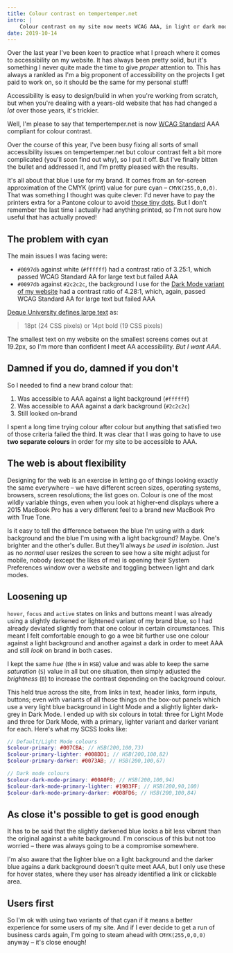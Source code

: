 ```yaml
---
title: Colour contrast on tempertemper.net
intro: |
    Colour contrast on my site now meets WCAG AAA, in light or dark mode. There have been compromises but, if it's more useable, I'm happy to make them.
date: 2019-10-14
---
```


Over the last year I've been keen to practice what I preach where it comes to accessibility on my website. It has always been pretty solid, but it's something I never quite made the time to give *proper* attention to. This has always a rankled as I'm a big proponent of accessibility on the projects I get paid to work on, so it should be the same for my personal stuff!

Accessibility is easy to design/build in when you're working from scratch, but when you're dealing with a years-old website that has had changed a *lot* over those years, it's trickier.

Well, I'm please to say that tempertemper.net is now [WCAG Standard](https://www.w3.org/WAI/standards-guidelines/wcag/) AAA compliant for colour contrast.

Over the course of this year, I've been busy fixing all sorts of  small accessibility issues on tempertemper.net but colour contrast felt a bit more complicated (you'll soon find out why), so I put it off. But I've finally bitten the bullet and addressed it, and I'm pretty pleased with the results.

It's all about that blue I use for my brand. It comes from an for-screen approximation of the CMYK (print) value for pure cyan – `CMYK(255,0,0,0)`. That was something I thought was quite clever: I'd never have to pay the printers extra for a Pantone colour to avoid [those tiny dots](https://www.formaxprinting.com/blog/2018/09/printing-lingo-what-is-4-color-process-printing/). But I don't remember the last time I actually had anything printed, so I'm not sure how useful that has actually proved!


## The problem with cyan

The main issues I was facing were:

- `#0097db` against white (`#ffffff`) had a contrast ratio of 3.25:1, which passed WCAG Standard AA for large text but failed AAA
- `#0097db` against `#2c2c2c`, the background I use for the [Dark Mode variant of my website](/blog/dark-mode-websites-on-macos-mojave) had a contrast ratio of 4.28:1, which, again, passed WCAG Standard AA for large text but failed AAA

[Deque University defines large text](https://dequeuniversity.com/rules/axe/3.3/color-contrast) as:

> 18pt (24 CSS pixels) or 14pt bold (19 CSS pixels)

The smallest text on my website on the smallest screens comes out at 19.2px, so I'm more than confident I meet AA accessibility. *But I want AAA*.


## Damned if you do, damned if you don't

So I needed to find a new brand colour that:

1. Was accessible to AAA against a light background (`#ffffff`)
2. Was accessible to AAA against a dark background (`#2c2c2c`)
3. Still looked on-brand

I spent a long time trying colour after colour but anything that satisfied two of those criteria failed the third. It was clear that I was going to have to use **two separate colours** in order for my site to be accessible to AAA.


## The web is about flexibility

Designing for the web is an exercise in letting go of things looking exactly the same everywhere – we have different screen sizes, operating systems, browsers, screen resolutions; the list goes on. Colour is one of the most wildly variable things, even when you look at higher-end displays where a 2015 MacBook Pro has a very different feel to a brand new MacBook Pro with True Tone.

Is it easy to tell the difference between the blue I'm using with a dark background and the blue I'm using with a light background? Maybe. One's brighter and the other's duller. But they'll always *be used in isolation*. Just as no *normal* user resizes the screen to see how a site might adjust for mobile, nobody (except the likes of me) is opening their System Preferences window over a website and toggling between light and dark modes.


## Loosening up

`hover`, `focus` and `active` states on links and buttons meant I was already using a slightly darkened or lightened variant of my brand blue, so I had already deviated slightly from that one colour in certain circumstances. This meant I felt comfortable enough to go a wee bit further use one colour against a light background and another against a dark in order to meet AAA and still *look* on brand in both cases.

I kept the same <i>hue</i> (the `H` in `HSB`) value and was able to keep the same <i>saturation</i> (`S`) value in all but one situation, then simply adjusted the <i>brightness</i> (`B`) to increase the contrast depending on the background colour.

This held true across the site, from links in text, header links, form inputs, buttons; even with variants of all those things on the box-out panels which use a very light blue background in Light Mode and a slightly lighter dark-grey in Dark Mode. I ended up with six colours in total: three for Light Mode and three for Dark Mode, with a primary, lighter variant and darker variant for each. Here's what my SCSS looks like:

```scss
// Default/Light Mode colours
$colour-primary: #007CBA; // HSB(200,100,73)
$colour-primary-lighter: #008DD1; // HSB(200,100,82)
$colour-primary-darker: #0073AB; // HSB(200,100,67)

// Dark mode colours
$colour-dark-mode-primary: #00A0F0; // HSB(200,100,94)
$colour-dark-mode-primary-lighter: #19B3FF; // HSB(200,90,100)
$colour-dark-mode-primary-darker: #008FD6; // HSB(200,100,84)
```


## As close it's possible to get is good enough

It has to be said that the slightly darkened blue looks a bit less vibrant than the original against a white background. I'm conscious of this but not too worried – there was always going to be a compromise somewhere.

I'm also aware that the lighter blue on a light background and the darker blue agains a dark background doesn't quite meet AAA, but I only use these for hover states, where they user has already identified a link or clickable area.


## Users first

So I'm ok with using two variants of that cyan if it means a better experience for some users of my site. And if I ever decide to get a run of business cards again, I'm going to steam ahead with `CMYK(255,0,0,0)` anyway – it's close enough!
